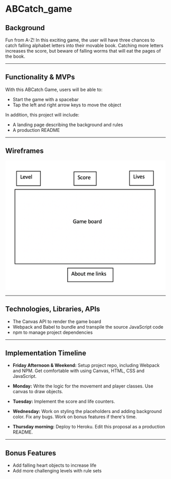 # ABCatch_game

## Background
Fun from A-Z! In this exciting game, the user will have three chances to catch falling alphabet letters into their movable book. Catching more letters increases the score, but beware of falling worms that will eat the pages of the book.

---
## Functionality & MVPs
With this ABCatch Game, users will be able to:
- Start the game with a spacebar
- Tap the left and right arrow keys to move the object

In addition, this project will include:
- A landing page describing the background and rules
- A production README

---
## Wireframes
![wireframes](wireframes_img/wireframe_game.png)

---
## Technologies, Libraries, APIs
- The Canvas API to render the game board
- Webpack and Babel to bundle and transpile the source JavaScript code 
- npm to manage project dependencies

---
## Implementation Timeline
- **Friday Afternoon & Weekend:** Setup project repo, including Webpack and NPM. Get comfortable with using Canvas, HTML, CSS and JavaScript.

- **Monday:** Write the logic for the movement and player classes. Use canvas to draw objects.

- **Tuesday:** Implement the score and life counters.

- **Wednesday:** Work on styling the placeholders and adding background color. Fix any bugs. Work on bonus features if there's time.

- **Thursday morning:** Deploy to Heroku. Edit this proposal as a production README.

---
## Bonus Features
- Add falling heart objects to increase life
- Add more challenging levels with rule sets
